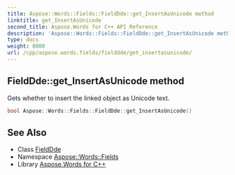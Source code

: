 ```yaml
---
title: Aspose::Words::Fields::FieldDde::get_InsertAsUnicode method
linktitle: get_InsertAsUnicode
second_title: Aspose.Words for C++ API Reference
description: 'Aspose::Words::Fields::FieldDde::get_InsertAsUnicode method. Gets whether to insert the linked object as Unicode text in C++.'
type: docs
weight: 8000
url: /cpp/aspose.words.fields/fielddde/get_insertasunicode/
---
```

## FieldDde::get_InsertAsUnicode method


Gets whether to insert the linked object as Unicode text.

```cpp
bool Aspose::Words::Fields::FieldDde::get_InsertAsUnicode()
```

## See Also

* Class [FieldDde](../)
* Namespace [Aspose::Words::Fields](../../)
* Library [Aspose.Words for C++](../../../)
